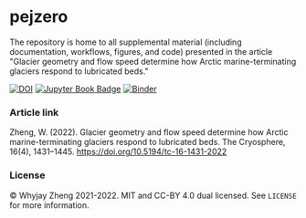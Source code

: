 # pejzero

The repository is home to all supplemental material (including documentation, workflows, figures, and code) presented in the article "Glacier geometry and flow speed determine how Arctic marine-terminating glaciers respond to lubricated beds."

[![DOI](https://zenodo.org/badge/DOI/10.5281/zenodo.5641953.svg)](https://doi.org/10.5281/zenodo.5641953)
[![Jupyter Book Badge](https://jupyterbook.org/badge.svg)](https://whyjz.github.io/pejzero/)
[![Binder](https://mybinder.org/badge_logo.svg)](https://mybinder.org/v2/gh/whyjz/pejzero/HEAD)

### Article link

Zheng, W. (2022). Glacier geometry and flow speed determine how Arctic marine-terminating glaciers respond to lubricated beds. The Cryosphere, 16(4), 1431–1445. https://doi.org/10.5194/tc-16-1431-2022

### License

© Whyjay Zheng 2021-2022. MIT and CC-BY 4.0 dual licensed. See `LICENSE` for more information.